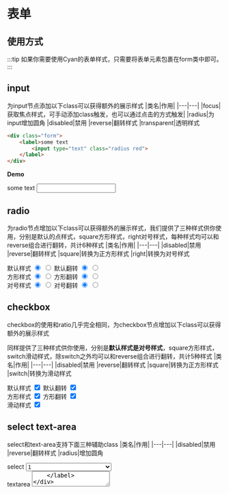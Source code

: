 # 表单
## 使用方式
:::tip
如果你需要使用Cyan的表单样式，只需要将表单元素包裹在form类中即可。
:::
<Cyan-Import/>
## input
为input节点添加以下class可以获得额外的展示样式
|类名|作用|
|---|---|
|focus|获取焦点样式，可手动添加class触发，也可以通过点击的方式触发|
|radius|为input增加圆角
|disabled|禁用
|reverse|翻转样式
|transparent|透明样式

```html
<div class="form">
    <label>some text
        <input type="text" class="radius red">
    </label>
</div>
```
**Demo**
<div class="form">
    <label>some text
        <input type="text" class="radius red">
    </label>
</div>


## radio
为radio节点增加以下class可以获得额外的展示样式，我们提供了三种样式供你使用，分别是默认的点样式，square方形样式，right对号样式，每种样式均可以和reverse组合进行翻转，共计6种样式
|类名|作用|
|---|---|
|disabled|禁用
|reverse|翻转样式
|square|转换为正方形样式
|right|转换为对号样式

<div class="form">
    <label>默认样式
        <input type="radio" checked name="default" class="">
        <input type="radio" name="default" class="">
    </label>
    <label>默认翻转
    <input type="radio" checked name="defaultReverse" class="reverse">
    <input type="radio" name="defaultReverse" class="reverse"></label>
</div>
<div class="form">
    <label>方形样式
    <input type="radio" checked name="square" class="square ">
    <input type="radio" name="square" class="square "></label>
    <label>方形翻转
    <input type="radio" checked name="squareReverse" class="square reverse">
    <input type="radio" name="squareReverse" class="square reverse"></label>
</div>
<div class="form">
    <label>对号样式
    <input type="radio" checked name="right" class="right">
    <input type="radio" name="right" class="right"></label>
    <label>对号翻转
    <input type="radio" checked name="rightReverse" class="rightreverse">
    <input type="radio" name="rightReverse" class="rightreverse"></label>
</div>

## checkbox
checkbox的使用和ratio几乎完全相同，为checkbox节点增加以下class可以获得额外的展示样式

同样提供了三种样式供你使用，分别是**默认样式是对号样式**，square方形样式，switch滑动样式，除switch之外均可以和reverse组合进行翻转，共计5种样式
|类名|作用|
|---|---|
|disabled|禁用
|reverse|翻转样式
|square|转换为正方形样式
|switch|转换为滑动样式

<div class="form">
    <label>默认样式
        <input type="checkbox" checked name="default" class="">
    </label>
    <label>默认翻转
    <input type="checkbox" checked name="defaultReverse" class="reverse">
    </label>
</div>
<div class="form">
    <label>方形样式
    <input type="checkbox" checked name="square" class="square ">
    </label>
    <label>方形翻转
    <input type="checkbox" checked name="squareReverse" class="square reverse">
    </label>
</div>
<div class="form">
    <label>滑动样式
    <input type="checkbox" checked name="switch" class="switch">
    </label>
</div>

## select text-area
select和text-area支持下面三种辅助class
|类名|作用|
|---|---|
|disabled|禁用
|reverse|翻转样式
|radius|增加圆角
<div class="form">
    <label>select
        <select style="width:200px">
            <option>1</option>
            <option>2</option>
        </select>
    </label>
    <br>
    <label>textarea
        <textarea/>
    </label>
</div>

## 颜色控制
表单元素继承与色彩系统。如果你需要修改默认的颜色可以修改_variables中的$form-color-base；如果你需要修改整个表单的颜色，直接为class为form的容器增加对应的颜色即可
```html
<!--在容器上增加颜色即可，可选值默认为red orange yellow green coffee blue pupple-->
<div class="form red">
    <label>input <input type="text"></label>
</div>
```
<div class="form red">
    <p>红色表单案例</p>
    <label>input <input type="text"></label>
    <label>radio 
        <input type="radio" checked name="red">
        <input type="radio" name="red">
    </label>
    <label>checkbox 
        <input type="checkbox" checked>
        <input type="checkbox" class="switch">
    </label>
</div>

## 尺寸控制
表单元素的尺寸继承于按钮尺寸列表，如果你需要对尺寸进行修改或增加可以直接修改_variables中的$btn-size-list，注意，这也将同时修改按钮的尺寸和命名。

之所以这么做是因为再很多时候表单元素会和按钮同时使用，这样可以保持页面视觉上的美观。

如果你需要修改表单元素的尺寸，可以直接在表单元素上增加表示尺寸的class默认为big或small。
```html
<div class="form">
    <label for="btn">
        <input type="text" class="big">
    </label>
</div>
```
<div class="form">
    <label for="small">small
        <input type="checkbox" class="small">
        <input type="checkbox" class="small switch">
    </label>
    <label for="small">default
        <input type="checkbox" class="">
        <input type="checkbox" class="switch">
    </label>
    <label for="big">big
        <input type="checkbox" class="big">
        <input type="checkbox" class="big switch">
    </label>
</div>

## 表单组
你可以使用inputGroup类将表单元素进行包裹，从而形成按钮组的样式，如果像你需要在其中加入提示性的文字，可以使用input_addon类，它继承于按钮组件，这意味着你可以在input_addon上使用按钮的全部拓展class
```html
<div class="inputGroup">
    <div class="input_addon"></div>
    <input type="text">
    <input type="text">
    <div class="input_addon"></div>
</div>
```
<div class="form">
    <div class="inputGroup radius">
        <select>
            <option>http://</option>
            <option>https://</option>
        </select>
        <div class="input_addon">www</div>
        <input type="text" placeholder="bingshangroup">
        <div class="input_addon">com</div>
        <div class="input_addon blue">转到</div>
    </div>
</div>

## 标签的前置和后置
表单元素的使用通常是需要配合label标签的，默认情况下会使用下对齐的方式

输入
```html
<div class="form">
    <label for="">首选项</label>
    <input type="checkbox">
</div>
```
输出
<div class="form">
    <label for="">首选项</label>
    <input type="checkbox">
</div>
但是大多数情况UI的需求是垂直居中对齐，如果要达到这样的效果可以将input元素包裹在label标签中

***

输入
```html
<div class="form">
    <label for="">
        文本居左显示
        <input type="checkbox">
    </label>
    <label for="">
        <input type="checkbox">
        文本居右显示
    </label>
</div>
```
输出
<div class="form">
    <label for="">文本居左显示
        <input type="checkbox">
    </label>
    <label for="">
        <input type="checkbox">
        文本居右显示
    </label>
</div>

***

## label属性调用
另一种简单使用方式是为input元素增加label属性，这样可以直接将文本标签添加在元素右侧，通常情况是使用在radio标签或者CheckBox标签上。

输入
```html
<div class="form">
   <input type="checkbox" checked label="default" />
   <input type="checkbox" checked label="square" class="square"/>
   <input type="checkbox" checked label="reverse" class="square reverse"/>
   <input type="checkbox" checked label="small" class="small"/>
</div>
```
输出

<div class="form flex-container left">
    <input type="checkbox" checked label="default" class="marginr20"/>
    <input type="checkbox" checked label="square" class="marginr20 square"/>
    <input type="checkbox" checked label="reverse" class="marginr20 square reverse"/>
    <input type="checkbox" checked label="small" class="marginr20 small"/>
</div>

:::warning
注意：switch结构的checkbox不支持label属性
:::

## 和btn类组合
将表单尺寸继承于按钮除了前文说到的同时使用时保持美观之外，另一个重要的因素就是将btn的类应用到表单元素上（通常为CheckBox和radio），这样的组合可以创造更多的效果，也是比较常见的效果。
```html
<div class="form">
    <input type="checkbox" class="btn red" label="首选项">
    <input type="checkbox" class="btn orange reverse" label="首选项">
    <input type="checkbox" class="btn blue reverse square radius" label="首选项">
    <input type="checkbox" class="btn coffee small" label="首选项">
    <input type="checkbox" class="btn green big square" label="首选项">
</div>
```
<div class="form">
    <input type="checkbox" class="btn red" label="首选项">
    <input type="checkbox" class="btn orange reverse" label="首选项">
    <input type="checkbox" class="btn blue reverse square radius" label="首选项">
    <input type="checkbox" class="btn coffee small" label="首选项">
    <input type="checkbox" class="btn green big square" label="首选项">
</div>

:::tip
CheckBox和radio继承于btn，意味着你可以在上面使用[btn所有的拓展类](/Cyan/6button/)
:::

## 按钮组表单
btn可以使用[按钮组](Cyan/6button.html#标签组)，CheckBox和radio继承于btn，当然也可以使用

输入
```html
<div class="form btn-group">
    <input type="checkbox" class="btn blue reverse square radius" label="北京">
    <input type="checkbox" class="btn blue reverse square radius" label="上海">
    <input type="checkbox" class="btn blue reverse square radius" label="广州">
    <input type="checkbox" disabled class="btn blue reverse square radius" label="深圳">
</div>
```
输出
<div class="form btn-group">
    <input type="checkbox" class="btn blue reverse square radius" label="北京">
    <input type="checkbox" class="btn blue reverse square radius" label="上海">
    <input type="checkbox" checked class="btn blue reverse square radius" label="广州">
    <input type="checkbox" class="btn blue reverse square radius" label="深圳" disabled>
</div>

small radio

<div class="form btn-group margint20">
    <input type="radio" name="smallRadio" class="btn blue reverse small radius" label="北京">
    <input type="radio" name="smallRadio" class="btn blue reverse small radius" label="上海">
    <input type="radio" name="smallRadio" class="btn blue reverse small radius" label="广州">
    <input type="radio" name="smallRadio" class="btn blue reverse small radius" label="深圳">
</div>

## 自定义按钮颜色
btn还可以自定义颜色，加上customColor并且写入想要的颜色属性color。

```html
<div class="form">
    <input type="checkbox" class="btn customColor reverse" label="自定颜色1" style="color:#8e1d1d">
    <input type="checkbox" class="btn customColor radius" label="自定颜色2" style="color:#6767d2">
    <input type="checkbox" class="btn customColor" label="自定颜色3" style="color:#2ba02b">
</div>
```
<div class="form margint20">
    <input type="checkbox" class="btn customColor reverse" label="自定颜色1" style="color:#8e1d1d">
    <input type="checkbox" class="btn customColor radius" label="自定颜色2" style="color:#6767d2">
    <input type="checkbox" class="btn customColor" label="自定颜色3" style="color:#2ba02b">
</div>
